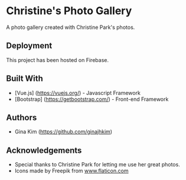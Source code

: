 # Christine's Photo Gallery
A photo gallery created with Christine Park's photos.

## Deployment
This project has been hosted on Firebase.

## Built With
* [Vue.js] (https://vuejs.org/) - Javascript Framework
* [Bootstrap] (https://getbootstrap.com/) - Front-end Framework

## Authors
* Gina Kim (https://github.com/ginajhkim)

## Acknowledgements
* Special thanks to Christine Park for letting me use her great photos.
* Icons made by Freepik from www.flaticon.com 
